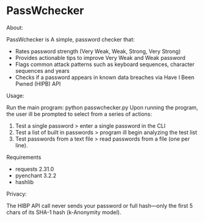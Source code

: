# PassWchecker

About:

PassWchecker is A simple, password checker that:

- Rates password strength (Very Weak, Weak, Strong, Very Strong)
- Provides actionable tips to improve Very Weak and Weak password
- Flags common attack patterns such as keyboard sequences, character sequences and years
- Checks if a password appears in known data breaches via Have I Been Pwned (HIPB) API

Usage:

Run the main program: python passwchecker.py
Upon running the program, the user ill be prompted to select from a series of actions:

1. Test a single password > enter a single password in the CLI
2. Test a list of built in passwords > program ill begin analyzing the test list
3. Test passwords from a text file > read passwords from a file (one per line).

Requirements

- requests 2.31.0
- pyenchant 3.2.2
- hashlib

Privacy:

The HIBP API call never sends your password or full hash—only the first 5 chars of its SHA-1 hash (k-Anonymity model).
